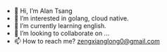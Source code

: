 - 👋 Hi, I’m Alan Tsang
- 👀 I’m interested in golang, cloud native.
- 🌱 I’m currently learning english.
- 💞️ I’m looking to collaborate on ...
- 📫 How to reach me? zengxianglong0@gmail.com

<!---
alandtsang/alandtsang is a ✨ special ✨ repository because its `README.md` (this file) appears on your GitHub profile.
You can click the Preview link to take a look at your changes.
--->
